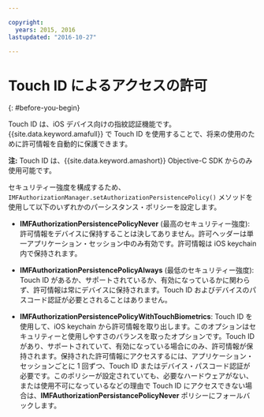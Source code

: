 ```yaml
---

copyright:
  years: 2015, 2016
lastupdated: "2016-10-27" 

---
```


# Touch ID によるアクセスの許可
{: #before-you-begin}

Touch ID は、iOS デバイス向けの指紋認証機能です。{{site.data.keyword.amafull}} で Touch ID を使用することで、将来の使用のために許可情報を自動的に保護できます。 

**注:** Touch ID は、{{site.data.keyword.amashort}} Objective-C SDK からのみ使用可能です。

セキュリティー強度を構成するため、`IMFAuthorizationManager.setAuthorizationPersistencePolicy()` メソッドを使用して以下のいずれかのパーシスタンス・ポリシーを設定します。

* **IMFAuthorizationPersistencePolicyNever** (最高のセキュリティー強度): 許可情報をデバイスに保持することは決してありません。許可ヘッダーは単一アプリケーション・セッション中のみ有効です。許可情報は iOS keychain 内で保持されます。

* **IMFAuthorizationPersistencePolicyAlways** (最低のセキュリティー強度): Touch ID があるか、サポートされているか、有効になっているかに関わらず、許可情報は常にデバイスに保持されます。Touch ID およびデバイスのパスコード認証が必要とされることはありません。

* **IMFAuthorizationPersistencePolicyWithTouchBiometrics**: Touch ID を使用して、iOS keychain から許可情報を取り出します。このオプションはセキュリティーと使用しやすさのバランスを取ったオプションです。Touch ID があり、サポートされていて、有効になっている場合にのみ、許可情報が保持されます。保持された許可情報にアクセスするには、アプリケーション・セッションごとに 1 回ずつ、Touch ID またはデバイス・パスコード認証が必要です。このポリシーが設定されていても、必要なハードウェアがない、または使用不可になっているなどの理由で Touch ID にアクセスできない場合は、**IMFAuthorizationPersistancePolicyNever** ポリシーにフォールバックします。
